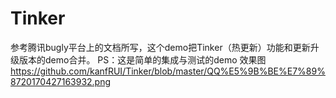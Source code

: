 # Tinker
参考腾讯bugly平台上的文档所写，这个demo把Tinker（热更新）功能和更新升级版本的demo合并。
PS：这是简单的集成与测试的demo
效果图
https://github.com/kanfRUI/Tinker/blob/master/QQ%E5%9B%BE%E7%89%8720170427163932.png



